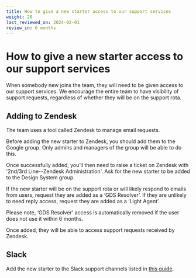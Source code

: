 ```yaml
---
title: How to give a new starter access to our support services
weight: 20
last_reviewed_on: 2024-02-01
review_in: 6 months
---
```


# How to give a new starter access to our support services

When somebody new joins the team, they will need to be given access to our support services. We encourage the entire team to have visibility of support requests, regardless of whether they will be on the support rota.

## Adding to Zendesk

The team uses a tool called Zendesk to manage email requests. 

Before adding the new starter to Zendesk, you should add them to the Google group. Only admins and managers of the group will be able to do this.

Once successfully added, you’ll then need to raise a ticket on Zendesk with '2nd/3rd Line--Zendesk Administration'. Ask for the new starter to be added to the Design System group.

If the new starter will be on the support rota or will likely respond to emails from users, request they are added as a ‘GDS Resolver’. If they are unlikely to need reply access, request they are added as a ‘Light Agent’.

Please note, ‘GDS Resolver’ access is automatically removed if the user does not use it within 6 months.

Once added, they will be able to access support requests received by Zendesk.

## Slack
  
Add the new starter to the Slack support channels listed in [this guide](https://govuk-design-system-team-docs.netlify.app/support/support-channels/#slack).
